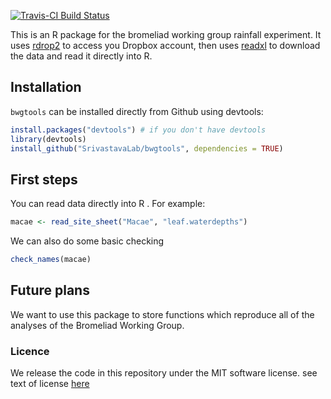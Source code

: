 [![Travis-CI Build Status](https://travis-ci.org/SrivastavaLab/bwgtools.png?branch=master)](https://travis-ci.org/SrivastavaLab/bwgtools)

This is an R package for the bromeliad working group rainfall experiment. It uses [rdrop2](https://github.com/karthik/rdrop2) to access you Dropbox account, then uses [readxl](https://github.com/hadley/readxl) to download the data and read it directly into R.  

## Installation

`bwgtools` can be installed directly from Github using devtools:

```r
install.packages("devtools") # if you don't have devtools
library(devtools)
install_github("SrivastavaLab/bwgtools", dependencies = TRUE)
```

## First steps

You can read data directly into R . For example:

```r
macae <- read_site_sheet("Macae", "leaf.waterdepths")
```

We can also do some basic checking 

```r
check_names(macae)
```

## Future plans

We want to use this package to store functions which reproduce all of the analyses of the Bromeliad Working Group.

### Licence
We release the code in this repository under the MIT software license. see text of license [here](LICENSE)

